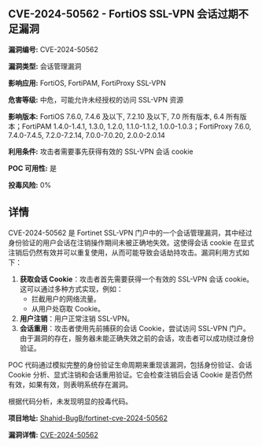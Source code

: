 ## CVE-2024-50562 - FortiOS SSL-VPN 会话过期不足漏洞

**漏洞编号:** CVE-2024-50562

**漏洞类型:** 会话管理漏洞

**影响应用:** FortiOS, FortiPAM, FortiProxy SSL-VPN

**危害等级:** 中危，可能允许未经授权的访问 SSL-VPN 资源

**影响版本:** FortiOS 7.6.0, 7.4.6 及以下, 7.2.10 及以下, 7.0 所有版本, 6.4 所有版本；FortiPAM 1.4.0-1.4.1, 1.3.0, 1.2.0, 1.1.0-1.1.2, 1.0.0-1.0.3；FortiProxy 7.6.0, 7.4.0-7.4.5, 7.2.0-7.2.14, 7.0.0-7.0.20, 2.0.0-2.0.14

**利用条件:** 攻击者需要事先获得有效的 SSL-VPN 会话 cookie

**POC 可用性:** 是

**投毒风险:** 0%

## 详情

CVE-2024-50562 是 Fortinet SSL-VPN 门户中的一个会话管理漏洞，其中经过身份验证的用户会话在注销操作期间未被正确地失效。这使得会话 cookie 在显式注销后仍然有效并可以重复使用，从而可能导致会话劫持攻击。漏洞利用方式如下：

1.  **获取会话 Cookie**：攻击者首先需要获得一个有效的 SSL-VPN 会话 cookie。这可以通过多种方式实现，例如：
    *   拦截用户的网络流量。
    *   从用户处窃取 Cookie。
2.  **用户注销**：用户正常注销 SSL-VPN。
3.  **会话重用**：攻击者使用先前捕获的会话 Cookie，尝试访问 SSL-VPN 门户。由于漏洞的存在，服务器未能正确失效之前的会话，攻击者可以成功绕过身份验证。

POC 代码通过模拟完整的身份验证生命周期来重现该漏洞，包括身份验证、会话 Cookie 分析、显式注销和会话重用验证。它会检查注销后会话 Cookie 是否仍然有效，如果有效，则表明系统存在漏洞。

根据代码分析，未发现明显的投毒代码。

**项目地址:** [Shahid-BugB/fortinet-cve-2024-50562](https://github.com/Shahid-BugB/fortinet-cve-2024-50562)

**漏洞详情:** [CVE-2024-50562](https://nvd.nist.gov/vuln/detail/CVE-2024-50562)